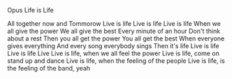 
Opus Life is Life


All together now and Tommorow
Live is life
Live is life
Live is life
When we all give the power
We all give the best
Every minute of an hour
Don't think about a rest
Then you all get the power
You all get the best
When everyone gives everything
And every song everybody sings
Then it's life
Live is life
Live is life
Live
Live is life, when we all feel the power
Live is life, come on stand up and dance
Live is life, when the feeling of the people
Live is life, is the feeling of the band, yeah